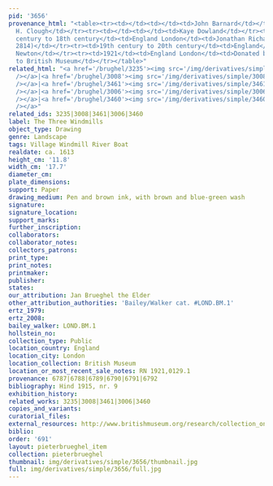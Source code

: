 ```yaml
---
pid: '3656'
provenance_html: "<table><tr><td></td><td></td><td>John Barnard</td></tr><tr><td></td><td></td><td>W.
  H. Clough</td></tr><tr><td></td><td></td><td>Kaye Dowland</td></tr><tr><td>17th
  century to 18th century</td><td>England London</td><td>Jonathan Richardson (Lugt
  2814)</td></tr><tr><td>19th century to 20th century</td><td>England</td><td>H.H.
  Newton</td></tr><tr><td>1921</td><td>England London</td><td>Donated by H. H. Newton
  to British Museum</td></tr></table>"
related_html: "<a href='/brughel/3235'><img src='/img/derivatives/simple/3235/thumbnail.jpg'
  /></a>|<a href='/brughel/3008'><img src='/img/derivatives/simple/3008/thumbnail.jpg'
  /></a>|<a href='/brughel/3461'><img src='/img/derivatives/simple/3461/thumbnail.jpg'
  /></a>|<a href='/brughel/3006'><img src='/img/derivatives/simple/3006/thumbnail.jpg'
  /></a>|<a href='/brughel/3460'><img src='/img/derivatives/simple/3460/thumbnail.jpg'
  /></a>"
related_ids: 3235|3008|3461|3006|3460
label: The Three Windmills
object_type: Drawing
genre: Landscape
tags: Village Windmill River Boat
realdate: ca. 1613
height_cm: '11.8'
width_cm: '17.7'
diameter_cm: 
plate_dimensions: 
support: Paper
drawing_medium: Pen and brown ink, with brown and blue-green wash
signature: 
signature_location: 
support_marks: 
further_inscription: 
collaborators: 
collaborator_notes: 
collectors_patrons: 
print_type: 
print_notes: 
printmaker: 
publisher: 
states: 
our_attribution: Jan Brueghel the Elder
other_attribution_authorities: 'Bailey/Walker cat. #LOND.BM.1'
ertz_1979: 
ertz_2008: 
bailey_walker: LOND.BM.1
hollstein_no: 
collection_type: Public
location_country: England
location_city: London
location_collection: British Museum
location_or_most_recent_sale_notes: RN 1921,0129.1
provenance: 6787|6788|6789|6790|6791|6792
bibliography: Hind 1915, nr. 9
exhibition_history: 
related_works: 3235|3008|3461|3006|3460
copies_and_variants: 
curatorial_files: 
external_resources: http://www.britishmuseum.org/research/collection_online/collection_object_details.aspx?objectId=712244&partId=1&searchText=three%20windmills%20brueghel&page=1
biblio: 
order: '691'
layout: pieterbrueghel_item
collection: pieterbrueghel
thumbnail: img/derivatives/simple/3656/thumbnail.jpg
full: img/derivatives/simple/3656/full.jpg
---
```


